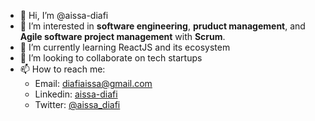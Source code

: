 - 👋 Hi, I’m @aissa-diafi
- 👀 I’m interested in **software engineering**, **pruduct management**, and **Agile software project management** with **Scrum**.
- 🌱 I’m currently learning ReactJS and its ecosystem
- 💞️ I’m looking to collaborate on tech startups
- 📫 How to reach me:
  -  Email: diafiaissa@gmail.com
  -  Linkedin: [aissa-diafi](https://www.linkedin.com/in/aissa-diafi/)
  -  Twitter: [@aissa_diafi](https://twitter.com/aissa_diafi)
